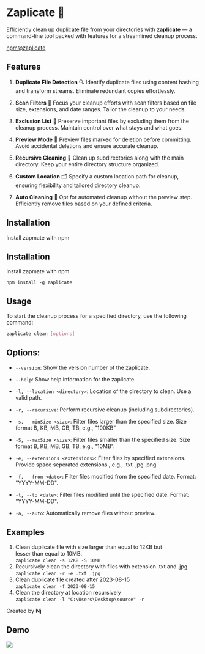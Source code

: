 # **Zaplicate** 🧹

Efficiently clean up duplicate file from your directories with **zaplicate** — a command-line tool packed with features for a streamlined cleanup process.

[npm@zaplicate](https://www.npmjs.com/package/zaplicate)

## **Features**

1. **Duplicate File Detection** 🔍
   Identify duplicate files using content hashing and transform streams. Eliminate redundant copies effortlessly.

2. **Scan Filters** 📁
   Focus your cleanup efforts with scan filters based on file size, extensions, and date ranges. Tailor the cleanup to your needs.

3. **Exclusion List** 🚫
   Preserve important files by excluding them from the cleanup process. Maintain control over what stays and what goes.

4. **Preview Mode** 👀
   Preview files marked for deletion before committing. Avoid accidental deletions and ensure accurate cleanup.

5. **Recursive Cleaning** 🔄
   Clean up subdirectories along with the main directory. Keep your entire directory structure organized.

6. **Custom Location** 🗂️
   Specify a custom location path for cleanup, ensuring flexibility and tailored directory cleanup.

7. **Auto Cleaning** 🤖
   Opt for automated cleanup without the preview step. Efficiently remove files based on your defined criteria.

## **Installation**

Install zapmate with npm

## **Installation**

Install zapmate with npm

```
npm install -g zaplicate
```

## **Usage**

To start the cleanup process for a specified directory, use the following command:

```bash
zaplicate clean [options]
```

## **Options:**

- `--version`:
  Show the version number of the zaplicate.

- `--help`:
  Show help information for the zaplicate.

- `-l, --location <directory>`:
  Location of the directory to clean. Use a valid path.

- `-r, --recursive`:
  Perform recursive cleanup (including subdirectories).

- `-s, --minSize <size>`:
  Filter files larger than the specified size. Size format B, KB, MB, GB, TB, e.g., "100KB"

- `-S, --maxSize <size>`:
  Filter files smaller than the specified size. Size format B, KB, MB, GB, TB, e.g., "10MB".

- `-e, --extensions <extensions>`:
  Filter files by specified extensions. Provide space seperated extensions , e.g., .txt .jpg .png

- `-f, --from <date>`:
  Filter files modified from the specified date. Format: "YYYY-MM-DD".

- `-t, --to <date>`:
  Filter files modified until the specified date. Format: "YYYY-MM-DD".

- `-a, --auto`:
  Automatically remove files without preview.

## **Examples**

1. Clean duplicate file with size larger than equal to 12KB but  
    lesser than equal to 10MB.  
   `zaplicate clean -s 12KB -S 10MB`
2. Recursively clean the directory with files with extension .txt and .jpg  
   `zaplicate clean -r -e .txt .jpg`
3. Clean duplicate file created after 2023-08-15  
   `zaplicate clean -f 2023-08-15`
4. Clean the directory at location recursively  
   `zaplicate clean -l "C:\Users\Desktop\source" -r `

Created by **Nj**

## Demo

![](https://github.com/NitinJuyal1610/Zaplicate/blob/main/assets/sample.gif)
